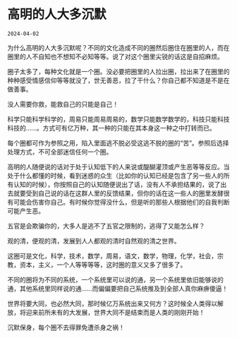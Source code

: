 # 高明的人大多沉默

`2024-04-02`

为什么高明的人大多沉默呢？不同的文化造成不同的圈然后圈住在圈里的人，而在圈里的人不自知也不想知不必知等等。说了对这个圈里尖锐的话这是自招麻烦。

圈子太多了，每种文化就是一个圈。没必要把圈里的人拉出圈，拉出来了在圈里的种种感受情感信仰等等就没了，世无善恶，拉了干什么？你自己都不知道是不是在做善事。

没人需要你救，能救自己的只能是自己！

科学只能科学科学的，周易只能周易周易的，数学只能数学数学的，科技只能科技科技的......。方式可有亿万种，其一种的只能在其本身这一种之中打转而已。

每个圈都可作为参照之用，陷入里面逃不脱必受这逃不脱的圈的“苦”。参照后选择处理方式，不可全部迷信任何一个圈。

高明的人随便说的话对于处于认知低下的人来说或醍醐灌顶或产生恶等等反应。当处于什么都懂的时候，看到迷惑的众生（比如你的认知已经是包含了另一些人的所有认知的时候），你按照自己的认知随便说出了话，没有人不承担结果的，说了出去就要受到自己说的话在这群人里的反馈结果，但你的话在这一些人的圈里发酵很有可能会伤害你自己。有时候你觉得没什么，但是听的那些人根据他们的自我判断可能产生恶。

五官是会欺骗你的，大多人是逃不了五官之限制的，逃得了又能怎么样？

观的清，便观的清，发展到人人都观的清时自然观的清之世界。

这圈可是文化，科学，技术，数学，周易，语文，数学，物理，化学，社会，宗教，资本，主义，一个人等等等等，这时圈的意义又多了很多了。

不同的圈将为不同的系统，一个系统里可以说的通，另一个系统里依旧能够说的通，其他系统里同样说的通......而偏偏要把自己系统推及到全部人真你麻痹傻逼！

世界将要大同，也必然大同，那时候亿万系统出来又何方？这时候全人类得以解放，将迎来前所未有的大发展，世界大同不是结束而是人类的刚刚开始！

沉默保身，每个圈不去得罪免遭杀身之祸！
